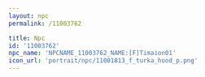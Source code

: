 ```yaml
---
layout: npc
permalink: /11003762

title: Npc
id: '11003762'
npc_name: 'NPCNAME_11003762_NAME:[F]Timaion01'
icon_url: 'portrait/npc/11001813_f_turka_hood_p.png'
---
```

